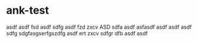 # ank-test

asdf
asdf
fsd
asdf
sdfg
asdf
fzd
zxcv
ASD
sdfa
asdf
asfasdf
asdf
asdf
asdf
sdfg
sdgfasgserfgszdfg
asdf
ert
zxcv
sdfgr
dfb
asdf
asdf
